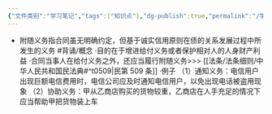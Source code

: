```yaml
---
{"文件类别":"学习笔记","tags":["知识点"],"dg-publish":true,"permalink":"/学习笔记/知识点/附随义务/","dgPassFrontmatter":true,"noteIcon":""}
---
```


- 附随义务指合同虽无明确约定，但基于诚实信用原则在债的关系发展过程中所发生的义务 #背诵/概念 
·目的在于增进给付义务或者保护相对人的人身财产利益
·合同当事人在给付义务之外，还应当履行附随义务>>> [[法条/法条细则/中华人民共和国民法典#^t0509\|民第 509 条]]
·例子
（1）通知义务：电信用户出现巨额电信费用时，电信公司应及时通知电信用户，以免出现电话被盗用现象
（2）协助义务：甲从乙商店购买的货物较重，乙商店在人手充足的情况下应当帮助甲把货物装上车